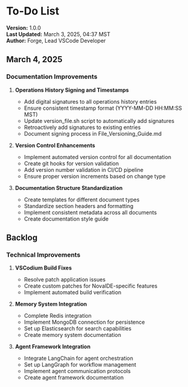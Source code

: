 # To-Do List

**Version:** 1.0.0  
**Last Updated:** March 3, 2025, 04:37 MST  
**Author:** Forge, Lead VSCode Developer

## March 4, 2025

### Documentation Improvements

1. **Operations History Signing and Timestamps**
   - Add digital signatures to all operations history entries
   - Ensure consistent timestamp format (YYYY-MM-DD HH:MM:SS MST)
   - Update version_file.sh script to automatically add signatures
   - Retroactively add signatures to existing entries
   - Document signing process in File_Versioning_Guide.md

2. **Version Control Enhancements**
   - Implement automated version control for all documentation
   - Create git hooks for version validation
   - Add version number validation in CI/CD pipeline
   - Ensure proper version increments based on change type

3. **Documentation Structure Standardization**
   - Create templates for different document types
   - Standardize section headers and formatting
   - Implement consistent metadata across all documents
   - Create documentation style guide

## Backlog

### Technical Improvements

1. **VSCodium Build Fixes**
   - Resolve patch application issues
   - Create custom patches for NovaIDE-specific features
   - Implement automated build verification

2. **Memory System Integration**
   - Complete Redis integration
   - Implement MongoDB connection for persistence
   - Set up Elasticsearch for search capabilities
   - Create memory system documentation

3. **Agent Framework Integration**
   - Integrate LangChain for agent orchestration
   - Set up LangGraph for workflow management
   - Implement agent communication protocols
   - Create agent framework documentation